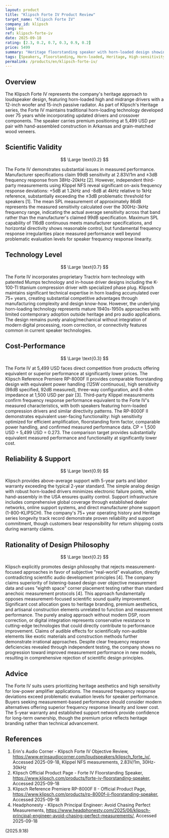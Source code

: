 ```yaml
---
layout: product
title: "Klipsch Forte IV Product Review"
target_name: "Klipsch Forte IV"
company_id: klipsch
lang: en
ref: klipsch-forte-iv
date: 2025-09-18
rating: [2.3, 0.2, 0.7, 0.3, 0.9, 0.2]
price: 5499
summary: "Heritage floorstanding speaker with horn-loaded design showing significant frequency response deviations and questionable measurement-design philosophy alignment."
tags: [Speakers, Floorstanding, Horn-loaded, Heritage, High-sensitivity]
permalink: /products/en/klipsch-forte-iv/
---
```


## Overview

The Klipsch Forte IV represents the company's heritage approach to loudspeaker design, featuring horn-loaded high and midrange drivers with a 12-inch woofer and 15-inch passive radiator. As part of Klipsch's Heritage series, the Forte IV maintains traditional horn-loading technology developed over 75 years while incorporating updated drivers and crossover components. The speaker carries premium positioning at 5,499 USD per pair with hand-assembled construction in Arkansas and grain-matched wood veneers.

## Scientific Validity

$$ \Large \text{0.2} $$

The Forte IV demonstrates substantial issues in measured performance. Manufacturer specifications claim 99dB sensitivity at 2.83V/1m and ±3dB frequency response from 38Hz-20kHz [2]. However, independent third-party measurements using Klippel NFS reveal significant on-axis frequency response deviations: +5dB at 1.2kHz and -8dB at 4kHz relative to 1kHz reference, substantially exceeding the ±3dB problematic threshold for speakers [1]. The mean SPL measurement of approximately 86dB represents the measured sensitivity calculated over the 300Hz-3kHz frequency range, indicating the actual average sensitivity across that band rather than the manufacturer's claimed 99dB specification. Maximum SPL capability of 116dB continuous meets manufacturer specifications, and horizontal directivity shows reasonable control, but fundamental frequency response irregularities place measured performance well beyond problematic evaluation levels for speaker frequency response linearity.

## Technology Level

$$ \Large \text{0.7} $$

The Forte IV incorporates proprietary Tractrix horn technology with patented Mumps technology and in-house driver designs including the K-100-TI titanium compression driver with specialized phase plug. Klipsch maintains significant technical expertise in horn loading accumulated over 75+ years, creating substantial competitive advantages through manufacturing complexity and design know-how. However, the underlying horn-loading technology represents mature 1940s-1950s approaches with limited contemporary adoption outside heritage and pro audio applications. The design remains purely analog/mechanical without integration of modern digital processing, room correction, or connectivity features common in current speaker technologies.

## Cost-Performance

$$ \Large \text{0.3} $$

The Forte IV at 5,499 USD faces direct competition from products offering equivalent or superior performance at significantly lower prices. The Klipsch Reference Premiere RP-8000F II provides comparable floorstanding design with equivalent power handling (125W continuous), high sensitivity (98dB specified, 92dB measured), three-way configuration, and 8-ohm impedance at 1,500 USD per pair [3]. Third-party Klippel measurements confirm frequency response performance equivalent to the Forte IV's measured characteristics, with both speakers featuring horn-loaded compression drivers and similar directivity patterns. The RP-8000F II demonstrates equivalent user-facing functionality: high sensitivity optimized for efficient amplification, floorstanding form factor, comparable power handling, and confirmed measured performance data. CP = 1,500 USD ÷ 5,499 USD = 0.273. The comparison target provides substantially equivalent measured performance and functionality at significantly lower cost.

## Reliability & Support

$$ \Large \text{0.9} $$

Klipsch provides above-average support with 5-year parts and labor warranty exceeding the typical 2-year standard. The simple analog design with robust horn-loaded drivers minimizes electronic failure points, while hand-assembly in the USA ensures quality control. Support infrastructure includes comprehensive global coverage through established dealer networks, online support systems, and direct manufacturer phone support (1-800-KLIPSCH). The company's 75+ year operating history and Heritage series longevity track record demonstrate proven reliability and support commitment, though customers bear responsibility for return shipping costs during warranty claims.

## Rationality of Design Philosophy

$$ \Large \text{0.2} $$

Klipsch explicitly promotes design philosophy that rejects measurement-focused approaches in favor of subjective "real-world" evaluation, directly contradicting scientific audio development principles [4]. The company claims superiority of listening-based design over objective measurement data and uses "eighth space" corner placement testing rather than standard anechoic measurement protocols [4]. This approach fundamentally opposes measurement-focused scientific sound quality improvement. Significant cost allocation goes to heritage branding, premium aesthetics, and artisanal construction elements unrelated to function and measurement performance. The purely analog approach without modern DSP, room correction, or digital integration represents conservative resistance to cutting-edge technologies that could directly contribute to performance improvement. Claims of audible effects for scientifically non-audible elements like exotic materials and construction methods further demonstrate irrational approaches. Despite clear frequency response deficiencies revealed through independent testing, the company shows no progression toward improved measurement performance in new models, resulting in comprehensive rejection of scientific design principles.

## Advice

The Forte IV suits users prioritizing heritage aesthetics and high sensitivity for low-power amplifier applications. The measured frequency response deviations exceed problematic evaluation levels for speaker performance. Buyers seeking measurement-based performance should consider modern alternatives offering superior frequency response linearity and lower cost. The 5-year warranty and established support network provide confidence for long-term ownership, though the premium price reflects heritage branding rather than technical advancement.

## References

1. Erin's Audio Corner - Klipsch Forte IV Objective Review, https://www.erinsaudiocorner.com/loudspeakers/klipsch_forte_iv/, Accessed 2025-09-18, Klippel NFS measurements, 2.83V/1m, 30Hz-30kHz
2. Klipsch Official Product Page - Forte IV Floorstanding Speaker, https://www.klipsch.com/products/forte-iv-floorstanding-speaker, Accessed 2025-09-18
3. Klipsch Reference Premiere RP-8000F II - Official Product Page, https://www.klipsch.com/products/rp-8000f-ii-floorstanding-speaker, Accessed 2025-09-18
4. Headphonesty - Klipsch Principal Engineer: Avoid Chasing Perfect Measurements, https://www.headphonesty.com/2025/06/klipsch-principal-engineer-avoid-chasing-perfect-measurements/, Accessed 2025-09-18

(2025.9.18)